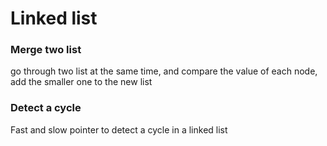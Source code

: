# Linked list
### Merge two list
go through two list at the same time, and compare the value of each node, add the smaller one to the new list
### Detect a cycle
Fast and slow pointer to detect a cycle in a linked list 